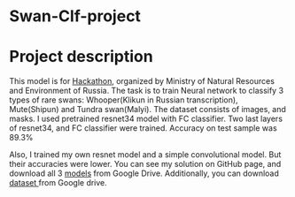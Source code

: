 # Swan-Clf-project
<h1> Project description </h1>
          <p> This model is for <a href="https://hacks-ai.ru/hackathons.html?eventId=969064&caseEl=969235&tab=1" target="_blank">Hackathon</a>,
              organized by Ministry of Natural Resources and Environment of Russia. The task is to train Neural network to
              classify 3 types of rare swans: Whooper(Klikun in Russian transcription), Mute(Shipun) and Tundra swan(Malyi). The dataset consists of
              images, and masks. I used pretrained resnet34 model with FC classifier. Two last layers of resnet34, and FC classifier were trained.
              Accuracy on test sample was 89.3%
          </p>
          <p>
              Also, I trained my own resnet model and a simple convolutional model. But their accuracies were lower.
              You can see my solution on GitHub page, and download all 3
              <a href="https://drive.google.com/drive/folders/1kb-pA3Id3xbC9gBkxXbd31GCMZQfw_DY?usp=share_link" target="_blank">models</a>
              from Google Drive.
              Additionally, you can download
              <a href="https://drive.google.com/file/d/105g-tufIiC5nX6fKzh4JQzRfcg79irS-/view?usp=share_link" target="_blank">
              dataset </a> from Google drive.
          </p>
